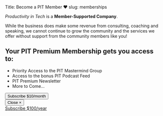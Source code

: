 Title: Become a PIT Member ❤️
slug: memberships

*Productivity in Tech* is a **Member-Supported Company**. 

While the business does make some revenue from consulting, coaching and speaking, we cannot continue to grow the community and the services we offer without support from the community members like you! 

<div class="jumbotron">
<h2>Your PIT Premium Membership gets you access to:</h2>
<ul>
<li>Priority Access to the PIT Mastermind Group</li>
<li>Access to the bonus PIT Podcast Feed</li>
<li>PIT Premium Newsletter</li>
<li>More to Come...</li>
</ul>
</p>
<!-- <a class="btn btn-primary btn-lg text-white" href="https://productivityintech.memberful.com/checkout?plan=21849"> -->

<!-- Button trigger modal -->
<button type="button" class="btn btn-primary" data-toggle="modal" data-target="#">
Subscribe $10/month
</button>

<!-- Modal -->
<div class="modal fade" id="srf-monthly"></div>
<button type="button" class="btn-danger close" data-dismiss="modal">
	Close
	<span aria-hidden="true">&times;</span>
</button>
<script  type="text/javascript">
Servicebot.init({
templateId : 2,
url : "https://members.productivityintech.com",
selector : document.getElementById('srf-monthly'),
handleResponse : (response) => {
},
type: "request",
spk: "pk_live_kDLC8qiW74z3zUMfXQBjEfjD",
hideSummary: true, // Hides the summary on the side
forceCard : true, //set to true if you want credit card to be a required field for the customer
setPassword : true, //set to true if you want customer to fill out a password
})
</script>
</div>

<div class="card border-0">
<a class="btn btn-primary btn-lg text-white" href="https://productivityintech.memberful.com/checkout?plan=36786">
Subscribe $100/year
</a>
</div>
</div>

</div>


<script src="https://js.stripe.com/v3/"></script>
<script src="https://servicebot.io/js/servicebot-embed.js" type="text/javascript"></script>
